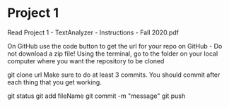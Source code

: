 # Project 1
Read Project 1 - TextAnalyzer - Instructions - Fall 2020.pdf

On GitHub use the code button to get the url for your repo on GitHub - Do not download a zip file! Using the terminal, go to the folder on your local computer where you want the repository to be cloned

git clone url
Make sure to do at least 3 commits. You should commit after each thing that you get working.

git status
git add fileName
git commit -m "message"
git push
